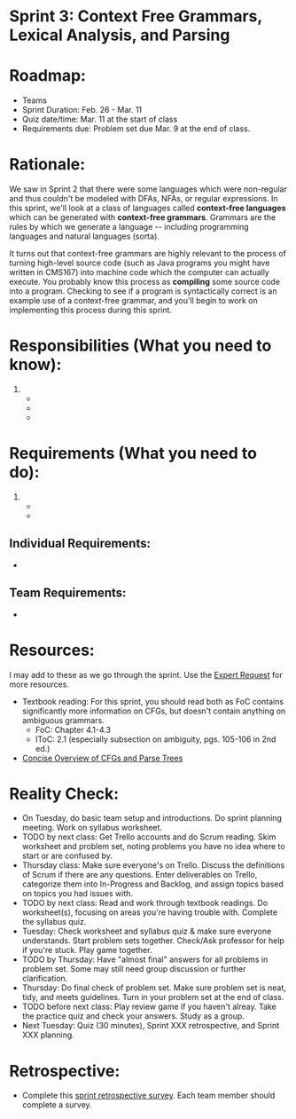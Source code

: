 # Sprint 3: Context Free Grammars, Lexical Analysis, and Parsing

# Roadmap:
* Teams
* Sprint Duration: Feb. 26 - Mar. 11
* Quiz date/time: Mar. 11 at the start of class
* Requirements due: Problem set due Mar. 9 at the end of class.

# Rationale: 
We saw in Sprint 2 that there were some languages which were non-regular and thus couldn't be modeled with DFAs, NFAs, or regular expressions.  In this sprint, we'll look at a class of languages called **context-free languages** which can be generated with **context-free grammars**.  Grammars are the rules by which we generate a language -- including programming languages and natural languages (sorta).  

It turns out that context-free grammars are highly relevant to the process of turning high-level source code (such as Java programs you might have written in CMS167) into machine code which the computer can actually execute.  You probably know this process as **compiling** some source code into a program.  Checking to see if a program is syntactically correct is an example use of a context-free grammar, and you'll begin to work on implementing this process during this sprint.

# Responsibilities (What you need to know):
1. 
   * 
   * 
   *  

# Requirements (What you need to do):
1.
   *
   *

## Individual Requirements:
   *

## Team Requirements:
   * 
   
# Resources:  
I may add to these as we go through the sprint.  Use the [Expert Request](https://rollins.co1.qualtrics.com/jfe/form/SV_0jNfbBpN1clDJfn?course=mat310s20&sprint=3) for more resources. 
   * Textbook reading: For this sprint, you should read both as FoC contains significantly more information on CFGs, but doesn't contain anything on ambiguous grammars. 
      * FoC: Chapter 4.1-4.3
      * IToC: 2.1 (especially subsection on ambiguity, pgs. 105-106 in 2nd ed.)
  * [Concise Overview of CFGs and Parse Trees](https://brilliant.org/wiki/context-free-grammars/)
  
# Reality Check:
  * On Tuesday, do basic team setup and introductions.  Do sprint planning meeting.  Work on syllabus worksheet.
  * TODO by next class:  Get Trello accounts and do Scrum reading. Skim worksheet and problem set, noting problems you have no idea where to start or are confused by.
  * Thursday class: Make sure everyone's on Trello.  Discuss the definitions of Scrum if there are any questions. Enter deliverables on Trello, categorize them into In-Progress and Backlog, and assign topics based on topics you had issues with.
  * TODO by next class: Read and work through textbook readings.  Do worksheet(s), focusing on areas you're having trouble with.  Complete the syllabus quiz.
  * Tuesday: Check worksheet and syllabus quiz & make sure everyone understands. Start problem sets together. Check/Ask professor for help if you're stuck.  Play game together.
  * TODO by Thursday: Have "almost final" answers for all problems in problem set.  Some may still need group discussion or further clarification.
  * Thursday: Do final check of problem set.  Make sure problem set is neat, tidy, and meets guidelines.  Turn in your problem set at the end of class.
  * TODO before next class: Play review game if you haven't alreay. Take the practice quiz and check your answers.  Study as a group.  
  * Next Tuesday: Quiz (30 minutes), Sprint XXX retrospective, and Sprint XXX planning.

# Retrospective:
  * Complete this [sprint retrospective survey](https://rollins.co1.qualtrics.com/jfe/form/SV_3rAIzhpHFYbIixf?course=mat310s20&sprint=3).  Each team member should complete a survey.
